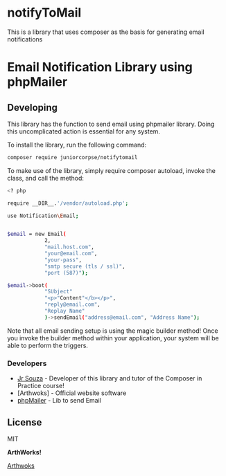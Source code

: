 
# notifyToMail
This is a library that uses composer as the basis for generating email notifications

# Email Notification Library using phpMailer

## Developing

This library has the function to send email using phpmailer library. Doing this uncomplicated action is essential for any system.

To install the library, run the following command:

```sh
composer require juniorcorpse/notifytomail
```

To make use of the library, simply require composer autoload, invoke the class, and call the method:

```sh
<? php

require __DIR__.'/vendor/autoload.php';

use Notification\Email;


$email = new Email(
            2,
            "mail.host.com",
            "your@email.com",
            "your-pass",
            "smtp secure (tls / ssl)",
            "port (587)");

$email->boot(
        	"SUbject"
        	"<p>"Content"</b></p>",
        	"reply@email.com",
        	"Replay Name"
            )->sendEmail("address@email.com", "Address Name");
```

Note that all email sending setup is using the magic builder method! Once you invoke the builder method within your application, your system will be able to perform the triggers.

### Developers
* [Jr Souza] - Developer of this library and tutor of the Composer in Practice course!
* [Arthwoks] - Official website software
* [phpMailer] - Lib to send Email


License
----

MIT

**ArthWorks!**

[//]:#
[Jr Souza]: <mailto:contato@arthworks.com.br>
[ArthWorks]: <https://www.arthworks.com.br/>
[phpMailer]: <https://github.com/PHPMailer/PHPMailer>
[Arthwoks](https://www.arthworks.com.br)
